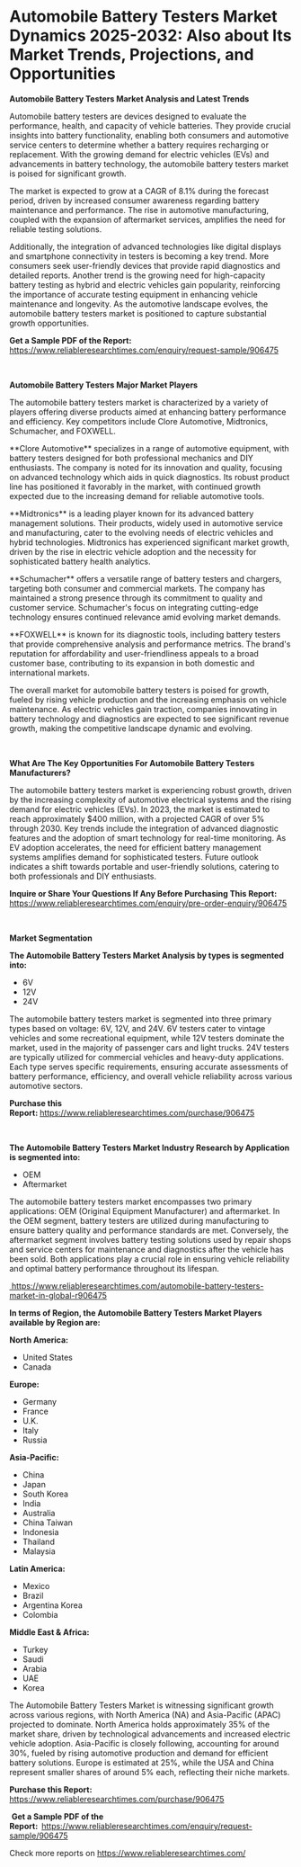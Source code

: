 <p><h1>Automobile Battery Testers Market Dynamics 2025-2032: Also about Its Market Trends, Projections, and Opportunities</h1></p><p><strong>Automobile Battery Testers Market Analysis and Latest Trends</strong></p>
<p><p>Automobile battery testers are devices designed to evaluate the performance, health, and capacity of vehicle batteries. They provide crucial insights into battery functionality, enabling both consumers and automotive service centers to determine whether a battery requires recharging or replacement. With the growing demand for electric vehicles (EVs) and advancements in battery technology, the automobile battery testers market is poised for significant growth.</p><p>The market is expected to grow at a CAGR of 8.1% during the forecast period, driven by increased consumer awareness regarding battery maintenance and performance. The rise in automotive manufacturing, coupled with the expansion of aftermarket services, amplifies the need for reliable testing solutions. </p><p>Additionally, the integration of advanced technologies like digital displays and smartphone connectivity in testers is becoming a key trend. More consumers seek user-friendly devices that provide rapid diagnostics and detailed reports. Another trend is the growing need for high-capacity battery testing as hybrid and electric vehicles gain popularity, reinforcing the importance of accurate testing equipment in enhancing vehicle maintenance and longevity. As the automotive landscape evolves, the automobile battery testers market is positioned to capture substantial growth opportunities.</p></p>
<p><strong>Get a Sample PDF of the Report:&nbsp;</strong> <a href="https://www.reliableresearchtimes.com/enquiry/request-sample/906475?utm_campaign=2326&utm_medium=2&utm_source=Github&utm_content=ia&utm_term=21032025&utm_id=automobile-battery-testers">https://www.reliableresearchtimes.com/enquiry/request-sample/906475</a></p>
<p>&nbsp;</p>
<p><strong>Automobile Battery Testers Major Market Players</strong></p>
<p><p>The automobile battery testers market is characterized by a variety of players offering diverse products aimed at enhancing battery performance and efficiency. Key competitors include Clore Automotive, Midtronics, Schumacher, and FOXWELL.</p><p>**Clore Automotive** specializes in a range of automotive equipment, with battery testers designed for both professional mechanics and DIY enthusiasts. The company is noted for its innovation and quality, focusing on advanced technology which aids in quick diagnostics. Its robust product line has positioned it favorably in the market, with continued growth expected due to the increasing demand for reliable automotive tools.</p><p>**Midtronics** is a leading player known for its advanced battery management solutions. Their products, widely used in automotive service and manufacturing, cater to the evolving needs of electric vehicles and hybrid technologies. Midtronics has experienced significant market growth, driven by the rise in electric vehicle adoption and the necessity for sophisticated battery health analytics.</p><p>**Schumacher** offers a versatile range of battery testers and chargers, targeting both consumer and commercial markets. The company has maintained a strong presence through its commitment to quality and customer service. Schumacher's focus on integrating cutting-edge technology ensures continued relevance amid evolving market demands.</p><p>**FOXWELL** is known for its diagnostic tools, including battery testers that provide comprehensive analysis and performance metrics. The brand's reputation for affordability and user-friendliness appeals to a broad customer base, contributing to its expansion in both domestic and international markets.</p><p>The overall market for automobile battery testers is poised for growth, fueled by rising vehicle production and the increasing emphasis on vehicle maintenance. As electric vehicles gain traction, companies innovating in battery technology and diagnostics are expected to see significant revenue growth, making the competitive landscape dynamic and evolving.</p></p>
<p>&nbsp;</p>
<p><strong>What Are The Key Opportunities For Automobile Battery Testers Manufacturers?</strong></p>
<p><p>The automobile battery testers market is experiencing robust growth, driven by the increasing complexity of automotive electrical systems and the rising demand for electric vehicles (EVs). In 2023, the market is estimated to reach approximately $400 million, with a projected CAGR of over 5% through 2030. Key trends include the integration of advanced diagnostic features and the adoption of smart technology for real-time monitoring. As EV adoption accelerates, the need for efficient battery management systems amplifies demand for sophisticated testers. Future outlook indicates a shift towards portable and user-friendly solutions, catering to both professionals and DIY enthusiasts.</p></p>
<p><strong>Inquire or Share Your Questions If Any Before Purchasing This Report:</strong> <a href="https://www.reliableresearchtimes.com/enquiry/pre-order-enquiry/906475?utm_campaign=2326&utm_medium=2&utm_source=Github&utm_content=ia&utm_term=21032025&utm_id=automobile-battery-testers">https://www.reliableresearchtimes.com/enquiry/pre-order-enquiry/906475</a></p>
<p>&nbsp;</p>
<p><strong>Market Segmentation</strong></p>
<p><strong>The Automobile Battery Testers Market Analysis by types is segmented into:</strong></p>
<p><ul><li>6V</li><li>12V</li><li>24V</li></ul></p>
<p><p>The automobile battery testers market is segmented into three primary types based on voltage: 6V, 12V, and 24V. 6V testers cater to vintage vehicles and some recreational equipment, while 12V testers dominate the market, used in the majority of passenger cars and light trucks. 24V testers are typically utilized for commercial vehicles and heavy-duty applications. Each type serves specific requirements, ensuring accurate assessments of battery performance, efficiency, and overall vehicle reliability across various automotive sectors.</p></p>
<p><strong>Purchase this Report:&nbsp;</strong><a href="https://www.reliableresearchtimes.com/purchase/906475?utm_campaign=2326&utm_medium=2&utm_source=Github&utm_content=ia&utm_term=21032025&utm_id=automobile-battery-testers">https://www.reliableresearchtimes.com/purchase/906475</a></p>
<p>&nbsp;</p>
<p><strong>The Automobile Battery Testers Market Industry Research by Application is segmented into:</strong></p>
<p><ul><li>OEM</li><li>Aftermarket</li></ul></p>
<p><p>The automobile battery testers market encompasses two primary applications: OEM (Original Equipment Manufacturer) and aftermarket. In the OEM segment, battery testers are utilized during manufacturing to ensure battery quality and performance standards are met. Conversely, the aftermarket segment involves battery testing solutions used by repair shops and service centers for maintenance and diagnostics after the vehicle has been sold. Both applications play a crucial role in ensuring vehicle reliability and optimal battery performance throughout its lifespan.</p></p>
<p><a href="https://www.reliableresearchtimes.com/automobile-battery-testers-market-in-global-r906475?utm_campaign=2326&utm_medium=2&utm_source=Github&utm_content=ia&utm_term=21032025&utm_id=automobile-battery-testers">&nbsp;https://www.reliableresearchtimes.com/automobile-battery-testers-market-in-global-r906475</a></p>
<p><strong>In terms of Region, the Automobile Battery Testers Market Players available by Region are:</strong></p>
<p>
    <p> <strong> North America: </strong>
        <ul>
            <li>United States</li>
            <li>Canada</li>
        </ul>
        </p> 
    <p> <strong> Europe: </strong>
        <ul>
            <li>Germany</li>
            <li>France</li>
            <li>U.K.</li>
            <li>Italy</li>
            <li>Russia</li>
        </ul>
        </p> 
    <p> <strong> Asia-Pacific: </strong>
        <ul>
            <li>China</li>
            <li>Japan</li>
            <li>South Korea</li>
            <li>India</li>
            <li>Australia</li>
            <li>China Taiwan</li>
            <li>Indonesia</li>
            <li>Thailand</li>
            <li>Malaysia</li>
        </ul>
        </p> 
    <p> <strong> Latin America: </strong>
        <ul>
            <li>Mexico</li>
            <li>Brazil</li>
            <li>Argentina Korea</li>
            <li>Colombia</li>
        </ul>
        </p> 
    <p> <strong> Middle East & Africa: </strong>
        <ul>
            <li>Turkey</li>
            <li>Saudi</li>
            <li>Arabia</li>
            <li>UAE</li>
            <li>Korea</li>
        </ul>
    </p>
    </p>
<p><p>The Automobile Battery Testers Market is witnessing significant growth across various regions, with North America (NA) and Asia-Pacific (APAC) projected to dominate. North America holds approximately 35% of the market share, driven by technological advancements and increased electric vehicle adoption. Asia-Pacific is closely following, accounting for around 30%, fueled by rising automotive production and demand for efficient battery solutions. Europe is estimated at 25%, while the USA and China represent smaller shares of around 5% each, reflecting their niche markets.</p></p>
<p><strong>Purchase this Report: </strong><a href="https://www.reliableresearchtimes.com/purchase/906475?utm_campaign=2326&utm_medium=2&utm_source=Github&utm_content=ia&utm_term=21032025&utm_id=automobile-battery-testers">https://www.reliableresearchtimes.com/purchase/906475</a></p>
<p>&nbsp;<strong>Get a Sample PDF of the Report:&nbsp;&nbsp;</strong><a href="https://www.reliableresearchtimes.com/enquiry/request-sample/906475?utm_campaign=2326&utm_medium=2&utm_source=Github&utm_content=ia&utm_term=21032025&utm_id=automobile-battery-testers">https://www.reliableresearchtimes.com/enquiry/request-sample/906475</a></p>
<p><strong></strong></p>
<p>Check more reports on <a href="https://www.reliableresearchtimes.com/?utm_campaign=2326&utm_medium=2&utm_source=Github&utm_content=ia&utm_term=21032025&utm_id=automobile-battery-testers">https://www.reliableresearchtimes.com/</a></p>